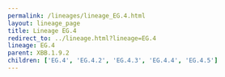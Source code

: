 ```yaml
---
permalink: /lineages/lineage_EG.4.html
layout: lineage_page
title: Lineage EG.4
redirect_to: ../lineage.html?lineage=EG.4
lineage: EG.4
parent: XBB.1.9.2
children: ['EG.4', 'EG.4.2', 'EG.4.3', 'EG.4.4', 'EG.4.5']
---
```


